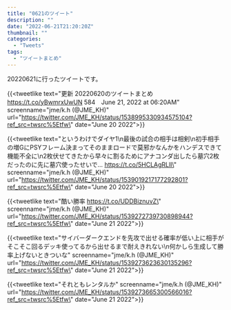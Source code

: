 ```yaml
---
title: "0621のツイート"
description: ""
date: "2022-06-21T21:20:20Z"
thumbnail: ""
categories:
  - "Tweets"
tags:
  - "ツイートまとめ"
---
```

20220621に行ったツイートです。
<!--more-->
{{<tweetlike text=\"更新 20220620のツイートまとめ https://t.co/yBwmrxUwUN 584　June 21, 2022 at 06:20AM\" screenname=\"jme/k.h (@JME_KH)\" url=\"https://twitter.com/JME_KH/status/1538995330934575104?ref_src=twsrc%5Etfw\" date=\"June 20 2022\">}}

{{<tweetlike text=\"というわけでダイヤ1\n最後の試合の相手は相剣\n初手相手の増GにPSYフレーム決まってそのままロードで莫邪かなんかをハンデスできて機能不全に\n2枚伏せてきたから早々に割るためにアナコンダ出したら墓穴2枚だったのに先に墓穴使ったせいで… https://t.co/5HCLAgRLlI\" screenname=\"jme/k.h (@JME_KH)\" url=\"https://twitter.com/JME_KH/status/1539019217177292801?ref_src=twsrc%5Etfw\" date=\"June 20 2022\">}}

{{<tweetlike text=\"酷い勝率 https://t.co/UDDBiznuvZ\" screenname=\"jme/k.h (@JME_KH)\" url=\"https://twitter.com/JME_KH/status/1539272739730898944?ref_src=twsrc%5Etfw\" date=\"June 21 2022\">}}

{{<tweetlike text=\"サイバーダークエンドを先攻で出せる確率が低い上に相手がそこそこ回るデッキ使ってるから出せるまで耐えきれない\n何かしら生成して勝率上げないときついな\" screenname=\"jme/k.h (@JME_KH)\" url=\"https://twitter.com/JME_KH/status/1539273623630135296?ref_src=twsrc%5Etfw\" date=\"June 21 2022\">}}

{{<tweetlike text=\"それともレンタルか\" screenname=\"jme/k.h (@JME_KH)\" url=\"https://twitter.com/JME_KH/status/1539273665300566016?ref_src=twsrc%5Etfw\" date=\"June 21 2022\">}}

